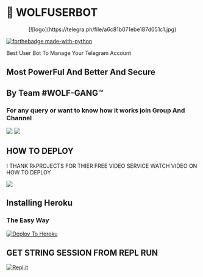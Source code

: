 # 🐺 WOLFUSERBOT

<p align="center">
[![logo](https://telegra.ph/file/a6c81b071ebe187d051c1.jpg)


[![forthebadge made-with-python](http://ForTheBadge.com/images/badges/made-with-python.svg)](https://www.python.org/)



Best User Bot To Manage Your Telegram Account 
## Most PowerFul And Better And Secure

## By Team #WOLF-GANG™

### For any query or want to know how it works join Group And Channel 

<a href="https://t.me/Rkprojects"><img src="https://img.shields.io/badge/Join-Telegram%20Channel-red.svg?logo=Telegram"></a>
<a href="https://t.me/Lillybotchat"><img src="https://img.shields.io/badge/Join-Telegram%20Group-blue.svg?logo=telegram"></a>

## HOW TO DEPLOY 

I THANK RkPROJECTS FOR THIER FREE VIDEO SERVICE WATCH VIDEO ON HOW TO DEPLOY 

<a href="t.me/Rkprojects/17"><img src="https://img.shields.io/badge/How%20To-Deploy-red.svg?logo=Youtube"></a>

## Installing Heroku 

### The Easy Way
[![Deploy To Heroku](https://www.herokucdn.com/deploy/button.svg)](https://heroku.com/deploy?template=https://github.com/StarkGang/fridayuserbot)

## GET STRING SESSION FROM REPL RUN 

[![Repl.it](https://img.shields.io/badge/REPL%20RUN-Run%20Online-blue.svg)](https://friday.starkgang.repl.run)



